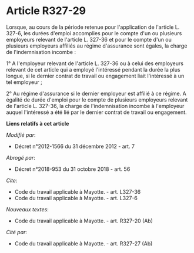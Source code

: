 # Article R327-29

Lorsque, au cours de la période retenue pour l'application de l'article L. 327-6, les durées d'emploi accomplies pour le
compte d'un ou plusieurs employeurs relevant de l'article L. 327-36 et pour le compte d'un ou plusieurs employeurs affiliés
au régime d'assurance sont égales, la charge de l'indemnisation incombe : 

1° A l'employeur relevant de l'article L. 327-36 ou à celui des employeurs relevant de cet article qui a employé l'intéressé
pendant la durée la plus longue, si le dernier contrat de travail ou engagement liait l'intéressé à un tel employeur ; 

2° Au régime d'assurance si le dernier employeur est affilié à ce régime. A égalité de durée d'emploi pour le compte de
plusieurs employeurs relevant de l'article L. 327-36, la charge de l'indemnisation incombe à l'employeur auquel l'intéressé a
été lié par le dernier contrat de travail ou engagement.

**Liens relatifs à cet article**

_Modifié par_:

  - Décret n°2012-1566 du 31 décembre 2012 - art. 7

_Abrogé par_:

  - Décret n°2018-953 du 31 octobre 2018 - art. 56

_Cite_:

  - Code du travail applicable à Mayotte. - art. L327-36
  - Code du travail applicable à Mayotte. - art. L327-6

_Nouveaux textes_:

  - Code du travail applicable à Mayotte. - art. R327-20 (Ab)

_Cité par_:

  - Code du travail applicable à Mayotte. - art. R327-27 (Ab)
